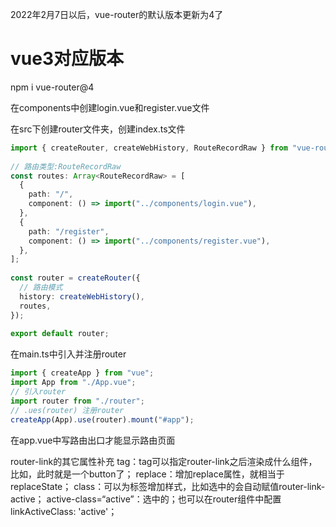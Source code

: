 2022年2月7日以后，vue-router的默认版本更新为4了

# vue3对应版本
npm i vue-router@4

在components中创建login.vue和register.vue文件
<template>
  <div>我是登录组件</div>
</template>
 
<script setup lang="ts"></script>
 
<style scoped></style>

<template>
  <div>我是注册组件</div>
</template>
 
<script setup lang="ts"></script>
 
<style scoped></style>



在src下创建router文件夹，创建index.ts文件
```typescript
import { createRouter, createWebHistory, RouteRecordRaw } from "vue-router";
 
// 路由类型:RouteRecordRaw
const routes: Array<RouteRecordRaw> = [
  {
    path: "/",
    component: () => import("../components/login.vue"),
  },
  {
    path: "/register",
    component: () => import("../components/register.vue"),
  },
];
 
const router = createRouter({
  // 路由模式
  history: createWebHistory(),
  routes,
});
 
export default router;
```

在main.ts中引入并注册router
```typescript
import { createApp } from "vue";
import App from "./App.vue";
// 引入router
import router from "./router";
// .ues(router) 注册router
createApp(App).use(router).mount("#app");
```

在app.vue中写路由出口才能显示路由页面
<template>
  <!-- 切换路由 -->
  <router-link to="/">注册</router-link>
  <router-link to="/register">登录</router-link>
  <!-- 路由出口 -->
  <router-view></router-view>
</template>
 
<script setup lang="ts"></script>
 
<style scoped></style>


router-link的其它属性补充
tag：tag可以指定router-link之后渲染成什么组件，比如<router-link tag='button'></router-link>，此时就是一个button了；
replace：增加replace属性，就相当于replaceState；
class：可以为标签增加样式，比如选中的会自动赋值router-link-active；
active-class=“active”：选中的；也可以在router组件中配置linkActiveClass: 'active'；